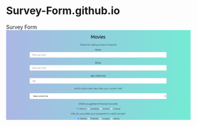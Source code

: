 # Survey-Form.github.io
Survey Form
<img src="https://raw.githubusercontent.com/Ghost3119/Survey-Form.github.io/master/survey_form.png">
